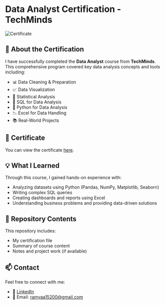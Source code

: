 # Data Analyst Certification - TechMinds

![Certificate](link-to-your-certificate-image-or-pdf)

## 🏅 About the Certification

I have successfully completed the **Data Analyst** course from **TechMinds**. This comprehensive program covered key data analysis concepts and tools including:

- 📊 Data Cleaning & Preparation
- 📈 Data Visualization
- 🧮 Statistical Analysis
- 💾 SQL for Data Analysis
- 🐍 Python for Data Analysis
- 📉 Excel for Data Handling
- 📚 Real-World Projects

## 📜 Certificate

You can view the certificate [here](link-to-your-certificate-on-GitHub).

## 💡 What I Learned

Through this course, I gained hands-on experience with:

- Analyzing datasets using Python (Pandas, NumPy, Matplotlib, Seaborn)
- Writing complex SQL queries
- Creating dashboards and reports using Excel
- Understanding business problems and providing data-driven solutions

## 📂 Repository Contents

This repository includes:

- My certification file
- Summary of course content
- Notes and project work (if available)

## 📫 Contact

Feel free to connect with me:

- 💼 [LinkedIn](your-linkedin-profile)
- 📧 Email: ramyaa15200@gmail.com
